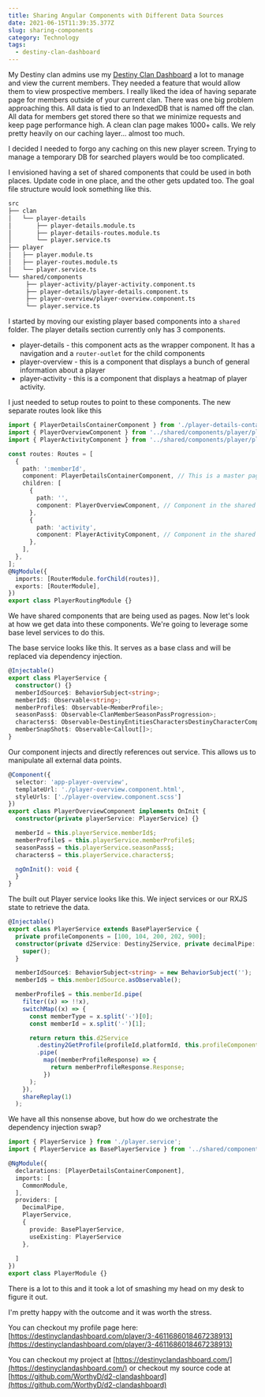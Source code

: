 ```yaml
---
title: Sharing Angular Components with Different Data Sources
date: 2021-06-15T11:39:35.377Z
slug: sharing-components
category: Technology
tags:
  - destiny-clan-dashboard
---
```


My Destiny clan admins use my [Destiny Clan Dashboard](https://destinyclandashboard.com) a lot to manage and view the current members. They needed a feature that would allow them to view prospective members. I really liked the idea of having separate page for members outside of your current clan. There was one big problem approaching this. All data is tied to an IndexedDB that is named off the clan. All data for members get stored there so that we minimize requests and keep page performance high.  A clean clan page makes 1000+ calls.  We rely pretty heavily on our caching layer... almost too much.

I decided I needed to forgo any caching on this new player screen. Trying to manage a temporary DB for searched players would be too complicated.

I envisioned having a set of shared components that could be used in both places.  Update code in one place, and the other gets updated too. The goal file structure would look something like this.

```md
src
├── clan 
│   └── player-details
│       ├── player-details.module.ts
│       ├── player-details-routes.module.ts
│       └── player.service.ts
├── player
│   ├── player.module.ts
│   ├── player-routes.module.ts
│   └── player.service.ts
└── shared/components
     ├── player-activity/player-activity.component.ts
     ├── player-details/player-details.component.ts
     ├── player-overview/player-overview.component.ts
     └── player.service.ts 
```

I started by moving our existing player based components into a `shared` folder. The player details section currently only has 3 components.

- player-details - this component acts as the wrapper component. It has a navigation and a `router-outlet` for the child components
- player-overview - this is a component that displays a bunch of general information about a player
- player-activity - this is a component that displays a heatmap of player activity.

I just needed to setup routes to point to these components. The new separate routes look like this

```typescript
import { PlayerDetailsContainerComponent } from './player-details-container/player-details-container.component';
import { PlayerOverviewComponent } from '../shared/components/player/player-overview/player-overview.component';
import { PlayerActivityComponent } from '../shared/components/player/player-activity/player-activity.component';

const routes: Routes = [
  {
    path: ':memberId',
    component: PlayerDetailsContainerComponent, // This is a master page styled component that displays the player-details component
    children: [
      {
        path: '',
        component: PlayerOverviewComponent, // Component in the shared folder
      },
      {
        path: 'activity',
        component: PlayerActivityComponent, // Component in the shared folder
      },
    ],
  },
];
@NgModule({
  imports: [RouterModule.forChild(routes)],
  exports: [RouterModule],
})
export class PlayerRoutingModule {}
```

We have shared components that are being used as pages. Now let's look at how we get data into these components. We're going to leverage some base level services to do this.

The base service looks like this. It serves as a base class and will be replaced via dependency injection.

```ts
@Injectable()
export class PlayerService {
  constructor() {}
  memberIdSource$: BehaviorSubject<string>;
  memberId$: Observable<string>;
  memberProfile$: Observable<MemberProfile>;
  seasonPass$: Observable<ClanMemberSeasonPassProgression>;
  characters$: Observable<DestinyEntitiesCharactersDestinyCharacterComponent[]>;
  memberSnapShot$: Observable<Callout[]>;
}
```

Our component injects and directly references out service. This allows us to manipulate all external data points.

```ts
@Component({
  selector: 'app-player-overview',
  templateUrl: './player-overview.component.html',
  styleUrls: ['./player-overview.component.scss']
})
export class PlayerOverviewComponent implements OnInit {
  constructor(private playerService: PlayerService) {}

  memberId = this.playerService.memberId$;
  memberProfile$ = this.playerService.memberProfile$;
  seasonPass$ = this.playerService.seasonPass$;
  characters$ = this.playerService.characters$;

  ngOnInit(): void {
  }
}
```

The built out Player service looks like this.  We inject services or our RXJS state to retrieve the data.

```ts
@Injectable()
export class PlayerService extends BasePlayerService {
  private profileComponents = [100, 104, 200, 202, 900];
  constructor(private d2Service: Destiny2Service, private decimalPipe: DecimalPipe) {
    super();
  }

  memberIdSource$: BehaviorSubject<string> = new BehaviorSubject('');
  memberId$ = this.memberIdSource.asObservable();

  memberProfile$ = this.memberId.pipe(
    filter((x) => !!x),
    switchMap((x) => {
      const memberType = x.split('-')[0];
      const memberId = x.split('-')[1];

      return return this.d2Service
        .destiny2GetProfile(profileId,platformId, this.profileComponents)
        .pipe(
          map((memberProfileResponse) => {
            return memberProfileResponse.Response;
          })
      );    
    }),
    shareReplay(1)
  );

```

We have all this nonsense above, but how do we orchestrate the dependency injection swap?

```ts
import { PlayerService } from './player.service';
import { PlayerService as BasePlayerService } from '../shared/components/player/player.service';

@NgModule({
  declarations: [PlayerDetailsContainerComponent],
  imports: [
    CommonModule,
  ],
  providers: [
    DecimalPipe,
    PlayerService,
    {
      provide: BasePlayerService,
      useExisting: PlayerService
    },
    
  ]
})
export class PlayerModule {}
```

There is a lot to this and it took a lot of smashing my head on my desk to figure it out.  

I'm pretty happy with the outcome and it was worth the stress.

You can checkout my profile page here: [https://destinyclandashboard.com/player/3-4611686018467238913](https://destinyclandashboard.com/player/3-4611686018467238913)

You can checkout my project at [https://destinyclandashboard.com/](https://destinyclandashboard.com/) or checkout my source code at [https://github.com/WorthyD/d2-clandashboard](https://github.com/WorthyD/d2-clandashboard)
